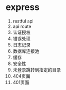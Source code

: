 # express

1. restful api
2. api route
3. 认证授权
4. 错误处理
5. 日志记录
6. 数据库连接池
7. 缓存
8. 安全性
9. 未登录跳转到指定的目录
10. 404页面
11. 401页面
